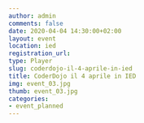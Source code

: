 ```yaml
---
author: admin
comments: false
date: 2020-04-04 14:30:00+02:00
layout: event
location: ied
registration_url:
type: Player
slug: coderdojo-il-4-aprile-in-ied
title: CoderDojo il 4 aprile in IED
img: event_03.jpg
thumb: event_03.jpg
categories:
- event_planned
---
```

